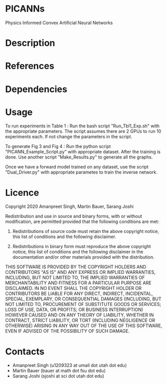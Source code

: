 # PICANNs
Physics Informed Convex Artificial Neural Networks

# Description

# References

# Dependencies

# Usage
To run experiments in Table 1 : Run the bash script "Run_Tbl1_Exp.sh" with the appropriate parameters. The script assumes there are 2 GPUs to run 10 experiments each. If not change the parameters in the script.

To generate Fig 3 and Fig 4 : Run the python script "PICANN_Example_Script.py" with appropriate dataset. After the training is done. Use another script "Make_Results.py" to generate all the graphs.

Once we have a forward model trained on any dataset, use the script "Dual_Driver.py" with appropriate parametes to train the inverse network.

# Licence

Copyright 2020 Amanpreet Singh, 
               Martin Bauer,
               Sarang Joshi

Redistribution and use in source and binary forms, with or without modification, are permitted provided that the following conditions are met:

1. Redistributions of source code must retain the above copyright notice, this list of conditions and the following disclaimer.

2. Redistributions in binary form must reproduce the above copyright notice, this list of conditions and the following disclaimer in the documentation and/or other materials provided with the distribution.

THIS SOFTWARE IS PROVIDED BY THE COPYRIGHT HOLDERS AND CONTRIBUTORS "AS IS" AND ANY EXPRESS OR IMPLIED WARRANTIES, INCLUDING, BUT NOT LIMITED TO, THE IMPLIED WARRANTIES OF MERCHANTABILITY AND FITNESS FOR A PARTICULAR PURPOSE ARE DISCLAIMED. IN NO EVENT SHALL THE COPYRIGHT HOLDER OR CONTRIBUTORS BE LIABLE FOR ANY DIRECT, INDIRECT, INCIDENTAL, SPECIAL, EXEMPLARY, OR CONSEQUENTIAL DAMAGES (INCLUDING, BUT NOT LIMITED TO, PROCUREMENT OF SUBSTITUTE GOODS OR SERVICES; LOSS OF USE, DATA, OR PROFITS; OR BUSINESS INTERRUPTION) HOWEVER CAUSED AND ON ANY THEORY OF LIABILITY, WHETHER IN CONTRACT, STRICT LIABILITY, OR TORT (INCLUDING NEGLIGENCE OR OTHERWISE) ARISING IN ANY WAY OUT OF THE USE OF THIS SOFTWARE, EVEN IF ADVISED OF THE POSSIBILITY OF SUCH DAMAGE.



# Contacts
* Amanpreet Singh (u1209323 at umail dot utah dot edu)
* Martin Bauer (bauer at math dot fsu dot edu)
* Sarang Joshi (sjoshi at sci dot utah dot edu)

